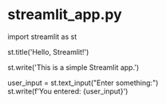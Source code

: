 # streamlit_app.py
import streamlit as st  

st.title('Hello, Streamlit!')  

st.write('This is a simple Streamlit app.')  

user_input = st.text_input("Enter something:")  
st.write(f'You entered: {user_input}')  
